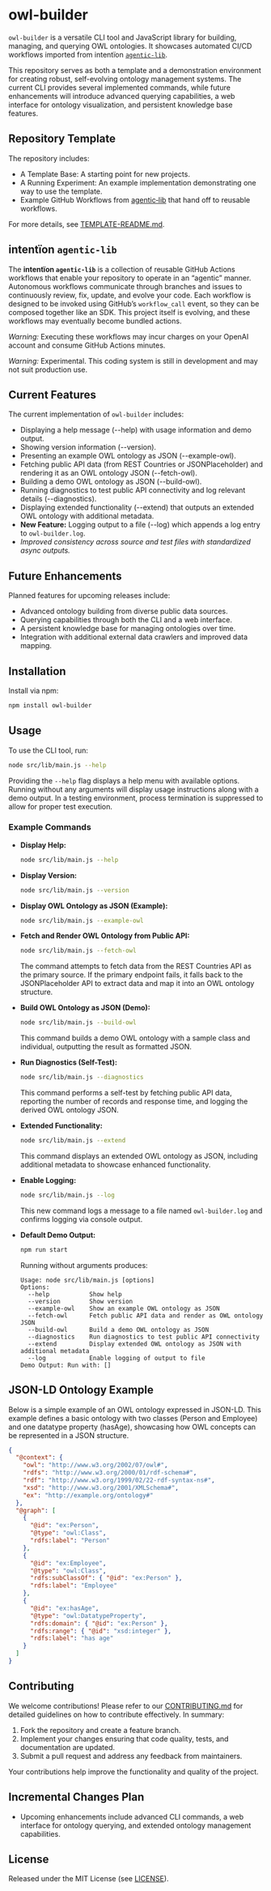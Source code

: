# owl-builder

`owl-builder` is a versatile CLI tool and JavaScript library for building, managing, and querying OWL ontologies. It showcases automated CI/CD workflows imported from intentïon [`agentic‑lib`](https://github.com/xn-intenton-z2a/agentic-lib).

This repository serves as both a template and a demonstration environment for creating robust, self-evolving ontology management systems. The current CLI provides several implemented commands, while future enhancements will introduce advanced querying capabilities, a web interface for ontology visualization, and persistent knowledge base features.

## Repository Template

The repository includes:
* A Template Base: A starting point for new projects.
* A Running Experiment: An example implementation demonstrating one way to use the template.
* Example GitHub Workflows from [agentic‑lib](https://github.com/xn-intenton-z2a/agentic-lib) that hand off to reusable workflows.

For more details, see [TEMPLATE-README.md](./TEMPLATE-README.md).

## intentïon `agentic‑lib`

The **intentïon `agentic‑lib`** is a collection of reusable GitHub Actions workflows that enable your repository to operate in an “agentic” manner. Autonomous workflows communicate through branches and issues to continuously review, fix, update, and evolve your code. Each workflow is designed to be invoked using GitHub’s `workflow_call` event, so they can be composed together like an SDK. This project itself is evolving, and these workflows may eventually become bundled actions.

*Warning:* Executing these workflows may incur charges on your OpenAI account and consume GitHub Actions minutes.

*Warning:* Experimental. This coding system is still in development and may not suit production use.

## Current Features

The current implementation of `owl-builder` includes:

- Displaying a help message (--help) with usage information and demo output.
- Showing version information (--version).
- Presenting an example OWL ontology as JSON (--example-owl).
- Fetching public API data (from REST Countries or JSONPlaceholder) and rendering it as an OWL ontology JSON (--fetch-owl).
- Building a demo OWL ontology as JSON (--build-owl).
- Running diagnostics to test public API connectivity and log relevant details (--diagnostics).
- Displaying extended functionality (--extend) that outputs an extended OWL ontology with additional metadata.
- **New Feature:** Logging output to a file (--log) which appends a log entry to `owl-builder.log`.
- *Improved consistency across source and test files with standardized async outputs.*

## Future Enhancements

Planned features for upcoming releases include:

- Advanced ontology building from diverse public data sources.
- Querying capabilities through both the CLI and a web interface.
- A persistent knowledge base for managing ontologies over time.
- Integration with additional external data crawlers and improved data mapping.

## Installation

Install via npm:

```bash
npm install owl-builder
```

## Usage

To use the CLI tool, run:

```bash
node src/lib/main.js --help
```

Providing the `--help` flag displays a help menu with available options. Running without any arguments will display usage instructions along with a demo output. In a testing environment, process termination is suppressed to allow for proper test execution.

### Example Commands

- **Display Help:**
  ```bash
  node src/lib/main.js --help
  ```

- **Display Version:**
  ```bash
  node src/lib/main.js --version
  ```

- **Display OWL Ontology as JSON (Example):**
  ```bash
  node src/lib/main.js --example-owl
  ```

- **Fetch and Render OWL Ontology from Public API:**
  ```bash
  node src/lib/main.js --fetch-owl
  ```
  The command attempts to fetch data from the REST Countries API as the primary source. If the primary endpoint fails, it falls back to the JSONPlaceholder API to extract data and map it into an OWL ontology structure.

- **Build OWL Ontology as JSON (Demo):**
  ```bash
  node src/lib/main.js --build-owl
  ```
  This command builds a demo OWL ontology with a sample class and individual, outputting the result as formatted JSON.

- **Run Diagnostics (Self-Test):**
  ```bash
  node src/lib/main.js --diagnostics
  ```
  This command performs a self-test by fetching public API data, reporting the number of records and response time, and logging the derived OWL ontology JSON.

- **Extended Functionality:**
  ```bash
  node src/lib/main.js --extend
  ```
  This command displays an extended OWL ontology as JSON, including additional metadata to showcase enhanced functionality.

- **Enable Logging:**
  ```bash
  node src/lib/main.js --log
  ```
  This new command logs a message to a file named `owl-builder.log` and confirms logging via console output.

- **Default Demo Output:**
  ```bash
  npm run start
  ```
  Running without arguments produces:
  ```
  Usage: node src/lib/main.js [options]
  Options:
    --help           Show help
    --version        Show version
    --example-owl    Show an example OWL ontology as JSON
    --fetch-owl      Fetch public API data and render as OWL ontology JSON
    --build-owl      Build a demo OWL ontology as JSON
    --diagnostics    Run diagnostics to test public API connectivity
    --extend         Display extended OWL ontology as JSON with additional metadata
    --log            Enable logging of output to file
  Demo Output: Run with: []
  ```

## JSON-LD Ontology Example

Below is a simple example of an OWL ontology expressed in JSON-LD. This example defines a basic ontology with two classes (Person and Employee) and one datatype property (hasAge), showcasing how OWL concepts can be represented in a JSON structure.

```json
{
  "@context": {
    "owl": "http://www.w3.org/2002/07/owl#",
    "rdfs": "http://www.w3.org/2000/01/rdf-schema#",
    "rdf": "http://www.w3.org/1999/02/22-rdf-syntax-ns#",
    "xsd": "http://www.w3.org/2001/XMLSchema#",
    "ex": "http://example.org/ontology#"
  },
  "@graph": [
    {
      "@id": "ex:Person",
      "@type": "owl:Class",
      "rdfs:label": "Person"
    },
    {
      "@id": "ex:Employee",
      "@type": "owl:Class",
      "rdfs:subClassOf": { "@id": "ex:Person" },
      "rdfs:label": "Employee"
    },
    {
      "@id": "ex:hasAge",
      "@type": "owl:DatatypeProperty",
      "rdfs:domain": { "@id": "ex:Person" },
      "rdfs:range": { "@id": "xsd:integer" },
      "rdfs:label": "has age"
    }
  ]
}
```

## Contributing

We welcome contributions! Please refer to our [CONTRIBUTING.md](./CONTRIBUTING.md) for detailed guidelines on how to contribute effectively. In summary:

1. Fork the repository and create a feature branch.
2. Implement your changes ensuring that code quality, tests, and documentation are updated.
3. Submit a pull request and address any feedback from maintainers.

Your contributions help improve the functionality and quality of the project.

## Incremental Changes Plan

- Upcoming enhancements include advanced CLI commands, a web interface for ontology querying, and extended ontology management capabilities.

## License

Released under the MIT License (see [LICENSE](./LICENSE)).
